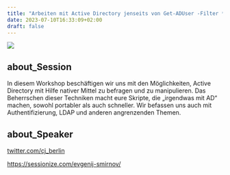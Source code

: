 ```yaml
---
title: "Arbeiten mit Active Directory jenseits von Get-ADUser -Filter * - Evgenij Smirnov"
date: 2023-07-10T16:33:09+02:00
draft: false
---
```


<img src="/images/400x400evgenijsmirnov.png" />

## about_Session

In diesem Workshop beschäftigen wir uns mit den Möglichkeiten, Active Directory mit Hilfe nativer Mittel zu befragen und zu manipulieren. Das Beherrschen dieser Techniken macht eure Skripte, die „irgendwas mit AD“ machen, sowohl portabler als auch schneller. Wir befassen uns auch mit Authentifizierung, LDAP und anderen angrenzenden Themen. 

## about_Speaker

[twitter.com/cj_berlin](https://twitter.com/cj_berlin)

https://sessionize.com/evgenij-smirnov/
